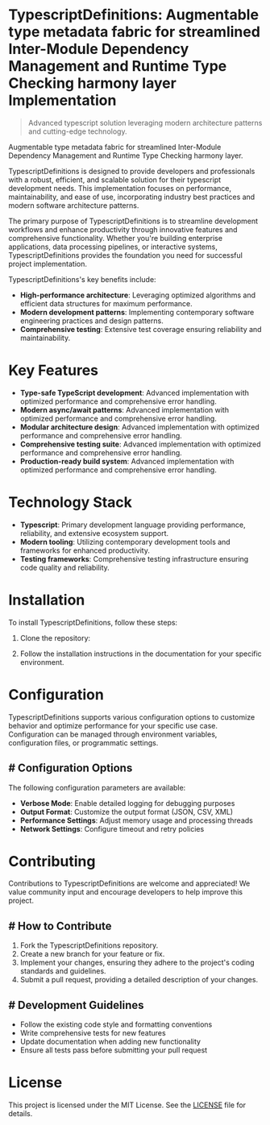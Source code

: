 <!-- fallback_TypescriptDefinitions_20250806235807_37953 -->

# TypescriptDefinitions: Augmentable type metadata fabric for streamlined Inter-Module Dependency Management and Runtime Type Checking harmony layer Implementation
> Advanced typescript solution leveraging modern architecture patterns and cutting-edge technology.

Augmentable type metadata fabric for streamlined Inter-Module Dependency Management and Runtime Type Checking harmony layer.

TypescriptDefinitions is designed to provide developers and professionals with a robust, efficient, and scalable solution for their typescript development needs. This implementation focuses on performance, maintainability, and ease of use, incorporating industry best practices and modern software architecture patterns.

The primary purpose of TypescriptDefinitions is to streamline development workflows and enhance productivity through innovative features and comprehensive functionality. Whether you're building enterprise applications, data processing pipelines, or interactive systems, TypescriptDefinitions provides the foundation you need for successful project implementation.

TypescriptDefinitions's key benefits include:

* **High-performance architecture**: Leveraging optimized algorithms and efficient data structures for maximum performance.
* **Modern development patterns**: Implementing contemporary software engineering practices and design patterns.
* **Comprehensive testing**: Extensive test coverage ensuring reliability and maintainability.

# Key Features

* **Type-safe TypeScript development**: Advanced implementation with optimized performance and comprehensive error handling.
* **Modern async/await patterns**: Advanced implementation with optimized performance and comprehensive error handling.
* **Modular architecture design**: Advanced implementation with optimized performance and comprehensive error handling.
* **Comprehensive testing suite**: Advanced implementation with optimized performance and comprehensive error handling.
* **Production-ready build system**: Advanced implementation with optimized performance and comprehensive error handling.

# Technology Stack

* **Typescript**: Primary development language providing performance, reliability, and extensive ecosystem support.
* **Modern tooling**: Utilizing contemporary development tools and frameworks for enhanced productivity.
* **Testing frameworks**: Comprehensive testing infrastructure ensuring code quality and reliability.

# Installation

To install TypescriptDefinitions, follow these steps:

1. Clone the repository:


2. Follow the installation instructions in the documentation for your specific environment.

# Configuration

TypescriptDefinitions supports various configuration options to customize behavior and optimize performance for your specific use case. Configuration can be managed through environment variables, configuration files, or programmatic settings.

## # Configuration Options

The following configuration parameters are available:

* **Verbose Mode**: Enable detailed logging for debugging purposes
* **Output Format**: Customize the output format (JSON, CSV, XML)
* **Performance Settings**: Adjust memory usage and processing threads
* **Network Settings**: Configure timeout and retry policies

# Contributing

Contributions to TypescriptDefinitions are welcome and appreciated! We value community input and encourage developers to help improve this project.

## # How to Contribute

1. Fork the TypescriptDefinitions repository.
2. Create a new branch for your feature or fix.
3. Implement your changes, ensuring they adhere to the project's coding standards and guidelines.
4. Submit a pull request, providing a detailed description of your changes.

## # Development Guidelines

* Follow the existing code style and formatting conventions
* Write comprehensive tests for new features
* Update documentation when adding new functionality
* Ensure all tests pass before submitting your pull request

# License

This project is licensed under the MIT License. See the [LICENSE](https://github.com/sandibrrm/TypescriptDefinitions/blob/main/LICENSE) file for details.
